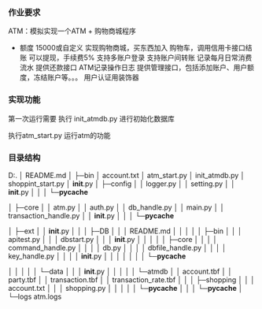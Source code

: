### 作业要求

ATM：模拟实现一个ATM + 购物商城程序

- 额度 15000或自定义
实现购物商城，买东西加入 购物车，调用信用卡接口结账
可以提现，手续费5%
支持多账户登录
支持账户间转账
记录每月日常消费流水
提供还款接口
ATM记录操作日志
提供管理接口，包括添加账户、用户额度，冻结账户等。。。
用户认证用装饰器

### 实现功能 

第一次运行需要  执行 init_atmdb.py 进行初始化数据库

执行atm_start.py 运行atm的功能 

### 目录结构


D:.
│  README.md
│
├─bin
│      account.txt
│      atm_start.py
│      init_atmdb.py
│      shoppint_start.py
│      __init__.py
│
├─config
│  │  logger.py
│  │  setting.py
│  │  __init__.py
│  │
│  └─__pycache__

│
├─core
│  │  atm.py
│  │  auth.py
│  │  db_handle.py
│  │  main.py
│  │  transaction_handle.py
│  │  __init__.py
│  │
│  └─__pycache__

│
├─ext
│  │  __init__.py
│  │
│  ├─DB
│  │  │  README.md
│  │  │
│  │  ├─bin
│  │  │      apitest.py
│  │  │      dbstart.py
│  │  │      __init__.py
│  │  │
│  │  ├─core
│  │  │  │  command_handle.py
│  │  │  │  db.py
│  │  │  │  dbfile_handle.py
│  │  │  │  key_handle.py
│  │  │  │  __init__.py
│  │  │  │
│  │  │  └─__pycache__

│  │  │
│  │  └─data
│  │      │  __init__.py
│  │      │
│  │      └─atmdb
│  │              account.tbf
│  │              party.tbf
│  │              transaction.tbf
│  │              transaction_rate.tbf
│  │
│  ├─shopping
│  │  │  account.txt
│  │  │  shopping.py
│  │  │
│  │  └─__pycache__
│  │
│  └─__pycache__
│
└─logs
        atm.logs